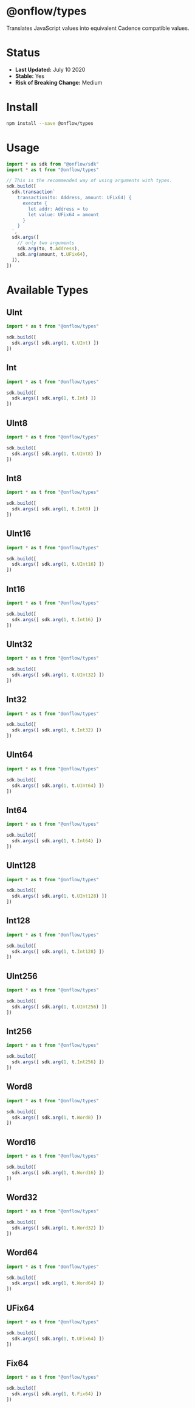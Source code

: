 # @onflow/types

Translates JavaScript values into equivalent Cadence compatible values.

# Status

- **Last Updated:** July 10 2020
- **Stable:** Yes
- **Risk of Breaking Change:** Medium

# Install

```bash
npm install --save @onflow/types
```

# Usage

```javascript
import * as sdk from "@onflow/sdk"
import * as t from "@onflow/types"

// This is the recommended way of using arguments with types.
sdk.build([
  sdk.transaction`
    transaction(to: Address, amount: UFix64) {
      execute {
        let addr: Address = to
        let value: UFix64 = amount
      }
    }
  `,
  sdk.args([
    // only two arguments
    sdk.arg(to, t.Address),
    sdk.arg(amount, t.UFix64),
  ]),
])
```

# Available Types

## UInt

```javascript
import * as t from "@onflow/types"

sdk.build([
  sdk.args([ sdk.arg(1, t.UInt) ])
])
```

## Int

```javascript
import * as t from "@onflow/types"

sdk.build([
  sdk.args([ sdk.arg(1, t.Int) ])
])
```

## UInt8

```javascript
import * as t from "@onflow/types"

sdk.build([
  sdk.args([ sdk.arg(1, t.UInt8) ])
])
```

## Int8

```javascript
import * as t from "@onflow/types"

sdk.build([
  sdk.args([ sdk.arg(1, t.Int8) ])
])
```

## UInt16

```javascript
import * as t from "@onflow/types"

sdk.build([
  sdk.args([ sdk.arg(1, t.UInt16) ])
])
```

## Int16

```javascript
import * as t from "@onflow/types"

sdk.build([
  sdk.args([ sdk.arg(1, t.Int16) ])
])
```

## UInt32

```javascript
import * as t from "@onflow/types"

sdk.build([
  sdk.args([ sdk.arg(1, t.UInt32) ])
])
```

## Int32

```javascript
import * as t from "@onflow/types"

sdk.build([
  sdk.args([ sdk.arg(1, t.Int32) ])
])
```

## UInt64

```javascript
import * as t from "@onflow/types"

sdk.build([
  sdk.args([ sdk.arg(1, t.UInt64) ])
])
```

## Int64

```javascript
import * as t from "@onflow/types"

sdk.build([
  sdk.args([ sdk.arg(1, t.Int64) ])
])
```

## UInt128

```javascript
import * as t from "@onflow/types"

sdk.build([
  sdk.args([ sdk.arg(1, t.UInt128) ])
])
```

## Int128

```javascript
import * as t from "@onflow/types"

sdk.build([
  sdk.args([ sdk.arg(1, t.Int128) ])
])
```

## UInt256

```javascript
import * as t from "@onflow/types"

sdk.build([
  sdk.args([ sdk.arg(1, t.UInt256) ])
])
```

## Int256

```javascript
import * as t from "@onflow/types"

sdk.build([
  sdk.args([ sdk.arg(1, t.Int256) ])
])
```

## Word8

```javascript
import * as t from "@onflow/types"

sdk.build([
  sdk.args([ sdk.arg(1, t.Word8) ])
])
```

## Word16

```javascript
import * as t from "@onflow/types"

sdk.build([
  sdk.args([ sdk.arg(1, t.Word16) ])
])
```

## Word32

```javascript
import * as t from "@onflow/types"

sdk.build([
  sdk.args([ sdk.arg(1, t.Word32) ])
])
```

## Word64

```javascript
import * as t from "@onflow/types"

sdk.build([
  sdk.args([ sdk.arg(1, t.Word64) ])
])
```

## UFix64

```javascript
import * as t from "@onflow/types"

sdk.build([
  sdk.args([ sdk.arg(1, t.UFix64) ])
])
```

## Fix64

```javascript
import * as t from "@onflow/types"

sdk.build([
  sdk.args([ sdk.arg(1, t.Fix64) ])
])
```
